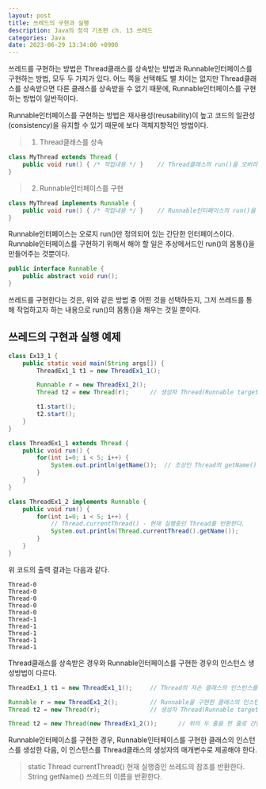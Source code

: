 ```yaml
---
layout: post
title: 쓰레드의 구현과 실행
description: Java의 정석 기초편 ch. 13 쓰레드
categories: Java
date: 2023-06-29 13:34:00 +0900
---
```

쓰레드를 구현하는 방법은 Thread클래스를 상속받는 방법과 Runnable인터페이스를 구현하는 방법, 모두 두 가지가 있다. 어느 쪽을 선택해도 별 차이는 없지만 Thread클래스를 상속받으면 다른 클래스를 상속받을 수 없기 때문에, Runnable인터페이스를 구현하는 방법이 일반적이다.

Runnable인터페이스를 구현하는 방법은 재사용성(reusability)이 높고 코드의 일관성(consistency)을 유지할 수 있기 때문에 보다 객체지향적인 방법이다.

> 1. Thread클래스를 상속
```java
class MyThread extends Thread {
    public void run() { /* 작업내용 */ }    // Thread클래스의 run()을 오버라이딩
}
```

> 2. Runnable인터페이스를 구현
```java
class MyThread implements Runnable {
    public void run() { /* 작업내용 */ }    // Runnable인터페이스의 run()을 구현
}
```

Runnable인터페이스는 오로지 run()만 정의되어 있는 간단한 인터페이스이다. Runnable인터페이스를 구현하기 위해서 해야 할 일은 추상메서드인 run()의 몸통{}을 만들어주는 것뿐이다.

```java
public interface Runnable {
    public abstract void run();
}
```

쓰레드를 구현한다는 것은, 위와 같은 방법 중 어떤 것을 선택하든지, 그저 쓰레드를 통해 작업하고자 하는 내용으로 run()의 몸통{}을 채우는 것일 뿐이다.


## 쓰레드의 구현과 실행 예제

```java
class Ex13_1 {
	public static void main(String args[]) {
		ThreadEx1_1 t1 = new ThreadEx1_1();

		Runnable r = new ThreadEx1_2();
		Thread t2 = new Thread(r);      // 생성자 Thread(Runnable target)

		t1.start();
		t2.start();
	}
}

class ThreadEx1_1 extends Thread {
	public void run() {
		for(int i=0; i < 5; i++) {
			System.out.println(getName());  // 조상인 Thread의 getName()을 호출 
		}
	}
}

class ThreadEx1_2 implements Runnable {
	public void run() {
		for(int i=0; i < 5; i++) {
			// Thread.currentThread() - 현재 실행중인 Thread를 반환한다. 
			System.out.println(Thread.currentThread().getName());
		}
	}
}
```

위 코드의 출력 결과는 다음과 같다.

```
Thread-0
Thread-0
Thread-0
Thread-0
Thread-0
Thread-1
Thread-1
Thread-1
Thread-1
Thread-1
```

Thread클래스를 상속받은 경우와 Runnable인터페이스를 구현한 경우의 인스턴스 생성방법이 다르다.

```java
ThreadEx1_1 t1 = new ThreadEx1_1();     // Thread의 자손 클래스의 인스턴스를 생성

Runnable r = new ThreadEx1_2();         // Runnable을 구현한 클래스의 인스턴스를 생성
Thread t2 = new Thread(r);              // 생성자 Thread(Runnable target)

Thread t2 = new Thread(new ThreadEx1_2());      // 위의 두 줄을 한 줄로 간단히
```

Runnable인터페이스를 구현한 경우, Runnable인터페이스를 구현한 클래스의 인스턴스를 생성한 다음, 이 인스턴스를 Thread클래스의 생성자의 매개변수로 제공해야 한다.

> static Thread currentThread()     현재 실행중인 쓰레드의 참조를 반환한다.\
> String getName()                  쓰레드의 이름을 반환한다.
